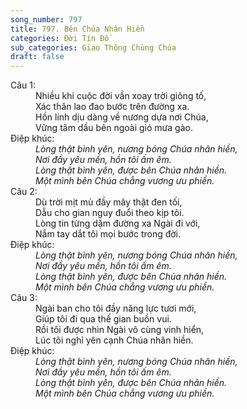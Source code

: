 ```yaml
---
song_number: 797
title: 797. Bên Chúa Nhân Hiền
categories: Đời Tín Đồ
sub_categories: Giao Thông Chùng Chúa
draft: false
---
```

<dl><dt>Câu 1:</dt><dd data-verse="1">Nhiều khi cuộc đời vần xoay trời giông tố, <br/>Xác thân lao đao bước trên đường xa. <br/>Hồn linh dịu dàng về nương dựa nơi Chúa, <br/>Vững tâm dầu bên ngoài gió mưa gào. </dd><dt>Điệp khúc:</dt><dd data-chorus="1"><em>Lòng thật bình yên, nương bóng Chúa nhân hiền, <br/>Nơi đầy yêu mến, hồn tôi ấm êm. <br/>Lòng thật bình yên, được bên Chúa nhân hiền. <br/>Một mình bên Chúa chẳng vương ưu phiền. </em></dd><dt>Câu 2:</dt><dd data-verse="2">Dù trời mịt mù đầy mây thật đen tối, <br/>Dẫu cho gian nguy đuổi theo kịp tôi. <br/>Lòng tin từng dặm đường xa Ngài đi với, <br/>Nắm tay dắt tôi mọi bước trong đời. </dd><dt>Điệp khúc:</dt><dd data-chorus="1"><em>Lòng thật bình yên, nương bóng Chúa nhân hiền, <br/>Nơi đầy yêu mến, hồn tôi ấm êm. <br/>Lòng thật bình yên, được bên Chúa nhân hiền. <br/>Một mình bên Chúa chẳng vương ưu phiền. </em></dd><dt>Câu 3:</dt><dd data-verse="3">Ngài ban cho tôi đầy năng lực tươi mới, <br/>Giúp tôi đi qua thế gian buồn vui. <br/>Rồi tôi được nhìn Ngài vô cùng vinh hiển, <br/>Lúc tôi nghỉ yên cạnh Chúa nhân hiền. </dd><dt>Điệp khúc:</dt><dd data-chorus="1"><em>Lòng thật bình yên, nương bóng Chúa nhân hiền, <br/>Nơi đầy yêu mến, hồn tôi ấm êm. <br/>Lòng thật bình yên, được bên Chúa nhân hiền. <br/>Một mình bên Chúa chẳng vương ưu phiền. </em></dd></dl>